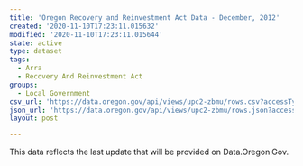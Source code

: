 ```yaml
---
title: 'Oregon Recovery and Reinvestment Act Data - December, 2012'
created: '2020-11-10T17:23:11.015632'
modified: '2020-11-10T17:23:11.015644'
state: active
type: dataset
tags:
  - Arra
  - Recovery And Reinvestment Act
groups:
  - Local Government
csv_url: 'https://data.oregon.gov/api/views/upc2-zbmu/rows.csv?accessType=DOWNLOAD'
json_url: 'https://data.oregon.gov/api/views/upc2-zbmu/rows.json?accessType=DOWNLOAD'
layout: post

---
```

This data reflects the last update that will be provided on Data.Oregon.Gov.
